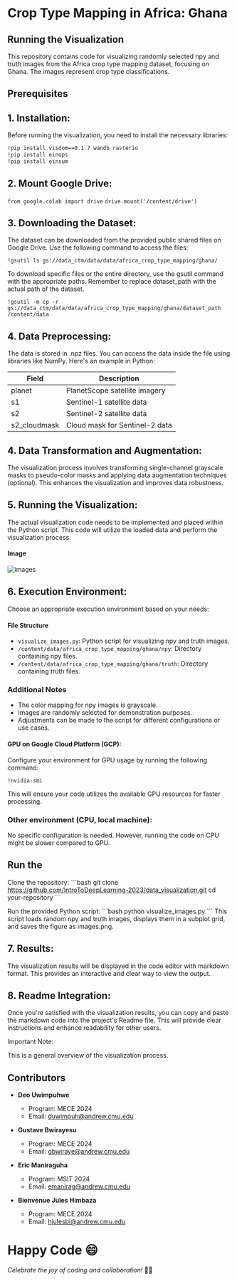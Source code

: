 
# Crop Type Mapping in Africa: Ghana
##  Running the Visualization

This repository contains code for visualizing randomly selected npy and truth images from the Africa crop type mapping dataset, focusing on Ghana. The images represent crop type classifications.

## Prerequisites

## 1. Installation:

Before running the visualization, you need to install the necessary libraries:

```bash
!pip install visdom==0.1.7 wandb rasterio
!pip install einops
!pip install einsum
```

## 2. Mount Google Drive:

`from google.colab import drive`
`drive.mount('/content/drive')`

## 3. Downloading the Dataset:

The dataset can be downloaded from the provided public shared files on Google Drive. Use the following command to access the files:

`!gsutil ls gs://data_ctm/data/data/africa_crop_type_mapping/ghana/`

To download specific files or the entire directory, use the gsutil command with the appropriate paths. Remember to replace dataset_path with the actual path of the dataset.

`!gsutil -m cp -r gs://data_ctm/data/data/africa_crop_type_mapping/ghana/dataset_path /content/data`

## 4. Data Preprocessing:
The data is stored in .npz files. You can access the data inside the file using libraries like NumPy. Here's an example in Python:

| Field          | Description                                 |
| -------------- | ------------------------------------------- |
| planet         | PlanetScope satellite imagery               |
| s1             | Sentinel-1 satellite data                   |
| s2             | Sentinel-2 satellite data                   |
| s2_cloudmask   | Cloud mask for Sentinel-2 data               |

## 4. Data Transformation and Augmentation:
The visualization process involves transforming single-channel grayscale masks to pseudo-color masks and applying data augmentation techniques (optional). This enhances the visualization and improves data robustness.

## 5. Running the Visualization:
The actual visualization code needs to be implemented and placed within the Python script. This code will utilize the loaded data and perform the visualization process.

#### Image
![images](https://github.com/IntroToDeepLearning-2023/data_visualization/assets/44385819/d8be515c-0382-42b9-97b8-9933e9e22482)

## 6. Execution Environment:
Choose an appropriate execution environment based on your needs:

#### File Structure

- `visualize_images.py`: Python script for visualizing npy and truth images.
- `/content/data/africa_crop_type_mapping/ghana/npy`: Directory containing npy files.
- `/content/data/africa_crop_type_mapping/ghana/truth`: Directory containing truth files.

### Additional Notes

- The color mapping for npy images is grayscale.
- Images are randomly selected for demonstration purposes.
- Adjustments can be made to the script for different configurations or use cases.

#### GPU on Google Cloud Platform (GCP):
Configure your environment for GPU usage by running the following command:

`!nvidia-smi`

This will ensure your code utilizes the available GPU resources for faster processing.

### Other environment (CPU, local machine):
No specific configuration is needed. However, running the code on CPU might be slower compared to GPU.

## Run the 

Clone the repository:
\`\`\`bash
git clone https://github.com/IntroToDeepLearning-2023/data_visualization.git
cd your-repository
\`\`\`

Run the provided Python script:
\`\`\`bash
python visualize_images.py
\`\`\`
This script loads random npy and truth images, displays them in a subplot grid, and saves the figure as images.png.

## 7. Results:
The visualization results will be displayed in the code editor with markdown format. This provides an interactive and clear way to view the output.

## 8. Readme Integration:
Once you're satisfied with the visualization results, you can copy and paste the markdown code into the project's Readme file. This will provide clear instructions and enhance readability for other users.

Important Note:

This is a general overview of the visualization process.

## Contributors

- **Deo Uwimpuhwe**
  - Program: MECE 2024
  - Email: [duwimpuh@andrew.cmu.edu](mailto:duwimpuh@andrew.cmu.edu)

- **Gustave Bwirayesu**
  - Program: MECE 2024
  - Email: [gbwiraye@andrew.cmu.edu](mailto:gbwiraye@andrew.cmu.edu)

- **Eric Maniraguha**
  - Program: MSIT 2024
  - Email: [emanirag@andrew.cmu.edu](mailto:emanirag@andrew.cmu.edu)

- **Bienvenue Jules Himbaza**
  - Program: MECE 2024
  - Email: [hjulesbi@andrew.cmu.edu](mailto:hjulesbi@andrew.cmu.edu)

# Happy Code 😄

*Celebrate the joy of coding and collaboration!* 🚀✨



